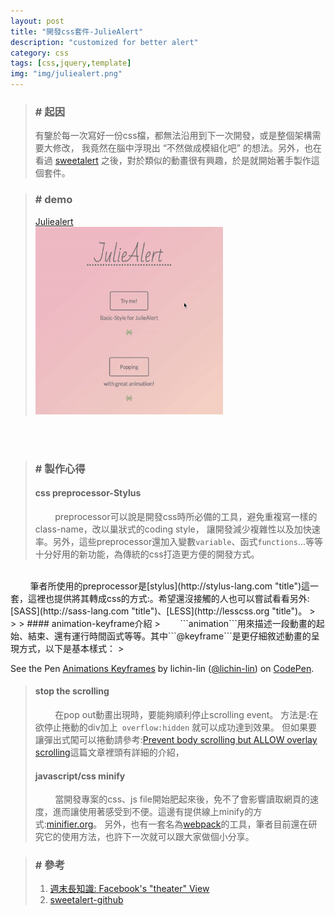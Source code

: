 ```yaml
---
layout: post
title: "開發css套件-JulieAlert"
description: "customized for better alert"
category: css
tags: [css,jquery,template]
img: "img/juliealert.png"
---
```


>### # 起因
>   有鑒於每一次寫好一份css檔，都無法沿用到下一次開發，或是整個架構需要大修改，
>	我竟然在腦中浮現出 “不然做成模組化吧” 的想法。另外，也在看過 [sweetalert](http://t4t5.github.io/sweetalert/ "title")
>   之後，對於類似的動畫很有興趣，於是就開始著手製作這個套件。
>
<div class="paragraph-seperate"></div>

>### # demo
>    [Juliealert](http://lichin.me/Juliealert "Title")
>    <br><img src="https://raw.githubusercontent.com/lichin-lin/Juliealert/master/JulieAlert.gif" width="300" height="300" />
<br>
<br>

>### # 製作心得
>
>
> #### css preprocessor-Stylus
>  &nbsp;&nbsp;&nbsp;&nbsp;&nbsp;&nbsp;&nbsp;&nbsp;preprocessor可以說是開發css時所必備的工具，避免重複寫一樣的class-name，改以巢狀式的coding style，
>  讓開發減少複雜性以及加快速率。另外，這些preprocessor還加入變數```variable```、函式```functions```...等等十分好用的新功能，為傳統的css打造更方便的開發方式。
<br>
&nbsp;&nbsp;&nbsp;&nbsp;&nbsp;&nbsp;&nbsp;&nbsp;筆者所使用的preprocessor是[stylus](http://stylus-lang.com "title")這一套，這裡也提供將其轉成css的方式:。希望還沒接觸的人也可以嘗試看看另外:[SASS](http://sass-lang.com "title")、[LESS](http://lesscss.org "title")。
> <br>
>
> #### animation-keyframe介紹
>&nbsp;&nbsp;&nbsp;&nbsp;&nbsp;&nbsp;&nbsp;&nbsp;```animation```用來描述一段動畫的起始、結束、還有運行時間函式等等。其中```@keyframe```是更仔細敘述動畫的呈現方式，以下是基本樣式：
><script src="https://gist.github.com/lichin-lin/03507294bfcf3028395f.js"></script>

<p data-height="268" data-theme-id="0" data-slug-hash="mPWROZ" data-default-tab="result" data-user="lichin-lin" class="codepen">See the Pen <a href="http://codepen.io/lichin-lin/pen/mPWROZ/">Animations Keyframes</a> by lichin-lin (<a href="http://codepen.io/lichin-lin">@lichin-lin</a>) on <a href="http://codepen.io">CodePen</a>.</p>
<script async src="//assets.codepen.io/assets/embed/ei.js"></script>

>
>	
> #### stop the scrolling
>&nbsp;&nbsp;&nbsp;&nbsp;&nbsp;&nbsp;&nbsp;&nbsp;在pop out動畫出現時，要能夠順利停止scrolling event。
> 方法是:在欲停止捲動的div加上``` overflow:hidden``` 就可以成功達到效果。
>但如果要讓彈出式闖可以捲動請參考:[Prevent body scrolling but ALLOW overlay scrolling](http://codepen.io/anon/pen/xZBovY?editors=0110 "title")這篇文章裡頭有詳細的介紹，
> <br>
> 
>
> #### javascript/css minify
>&nbsp;&nbsp;&nbsp;&nbsp;&nbsp;&nbsp;&nbsp;&nbsp;當開發專案的css、js file開始肥起來後，免不了會影響讀取網頁的速度，進而讓使用著感受到不便。這邊有提供線上minify的方式:[minifier.org](http://www.minifier.org "title")。
另外，也有一套名為[webpack](http://rhadow.github.io/2015/03/23/webpackIntro/ "title")的工具，筆者目前還在研究它的使用方法，也許下一次就可以跟大家做個小分享。
> 


>### # 參考
>1.    [週末長知識: Facebook's "theater" View](http://pymaster.logdown.com/post/238286-weekend-long-knowledge-facebooks-theater-view/ "Title")
>2.    [sweetalert-github](https://github.com/t4t5/sweetalert "Title")
